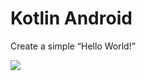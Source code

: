 # Kotlin Android
 Create a simple “Hello World!”

![](https://github.com/kotlin-es/kotlin-es.github.io/blob/master/images/android/helloWorld/22.png)
